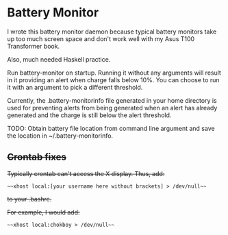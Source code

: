 Battery Monitor
=====

I wrote this battery monitor daemon because typical battery monitors take up too much screen space and don't work well with my Asus T100 Transformer book.

Also, much needed Haskell practice.

Run battery-monitor on startup. Running it without any arguments will result in it providing an alert when charge falls below 10%. You can choose to run it with an argument to pick a different threshold.

Currently, the .battery-monitorinfo file generated in your home directory is used for preventing alerts from being generated when an alert has already generated and the charge is still below the alert threshold.

TODO: Obtain battery file location from command line argument and save the location in ~/.battery-monitorinfo.

~~Crontab fixes~~
-----

~~Typically crontab can't access the X display. Thus, add:~~
    
    ~~xhost local:[your username here without brackets] > /dev/null~~

~~to your .bashrc.~~

~~For example, I would add:~~
    
    ~~xhost local:chokboy > /dev/null~~
